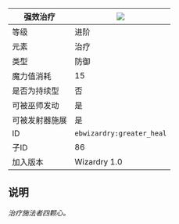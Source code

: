 | 强效治疗 |![](https://github.com/Electroblob77/Wizardry/blob/1.12.2/src/main/resources/assets/ebwizardry/textures/spells/greater_heal.png)|
|---|---|
| 等级 | 进阶 |
| 元素 | 治疗 |
| 类型 | 防御 |
| 魔力值消耗 | 15 |
| 是否为持续型 | 否 |
| 可被巫师发动 | 是 |
| 可被发射器施展 | 是 |
| ID | `ebwizardry:greater_heal` |
| 子ID | 86 |
| 加入版本 | Wizardry 1.0 |
## 说明
_治疗施法者四颗心。_
